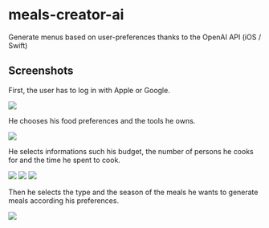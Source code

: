 # meals-creator-ai
Generate menus based on user-preferences thanks to the OpenAI API (iOS / Swift)

## Screenshots

First, the user has to log in with Apple or Google.

![](@Docs/LogInGif)

He chooses his food preferences and the tools he owns.

![](@Docs/PreferencesScreen)

He selects informations such his budget, the number of persons he cooks for and the time he spent to cook.

![](@Docs/budgetImage)
![](@Docs/NumberPeopleImage)
![](@Docs/spentTimeImage)

Then he selects the type and the season of the meals he wants to generate meals according his preferences.

![](@Docs/meals-creator.gif)
